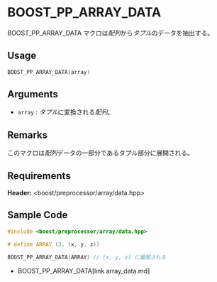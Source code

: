 # BOOST_PP_ARRAY_DATA

BOOST_PP_ARRAY_DATA マクロは*配列*から*タプル*のデータを抽出する。

## Usage

```cpp
BOOST_PP_ARRAY_DATA(array)
```

## Arguments

- `array` :
	*タプル*に変換される*配列*。

## Remarks

このマクロは*配列*データの一部分であるタプル部分に展開される。

## Requirements

**Header:** &lt;boost/preprocessor/array/data.hpp&gt;

## Sample Code

```cpp
#include <boost/preprocessor/array/data.hpp>

# define ARRAY (3, (x, y, z))

BOOST_PP_ARRAY_DATA(ARRAY) // (x, y, z) に展開される
```
* BOOST_PP_ARRAY_DATA[link array_data.md]

